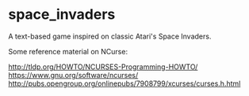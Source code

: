 # space_invaders

A text-based game inspired on classic Atari's Space Invaders.

Some reference material on NCurse:

http://tldp.org/HOWTO/NCURSES-Programming-HOWTO/
https://www.gnu.org/software/ncurses/
http://pubs.opengroup.org/onlinepubs/7908799/xcurses/curses.h.html
